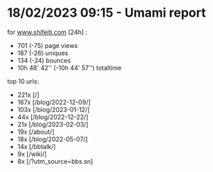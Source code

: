 # 18/02/2023 09:15 - Umami report
for www.shifeiti.com [24h] :

 - 701 (-75) page views
 - 187 (-26) uniques
 - 134 (-24) bounces
 - 10h 48' 42'' (-10h 44' 57'') totaltime


top 10 urls:
 - 221x [/]
 - 167x [/blog/2022-12-09/]
 - 103x [/blog/2023-01-12/]
 - 44x [/blog/2022-12-22/]
 - 21x [/blog/2023-02-03/]
 - 19x [/about/]
 - 18x [/blog/2022-05-07/]
 - 14x [/bbtalk/]
 - 9x [/wiki/]
 - 8x [/?utm_source=bbs.sn]


